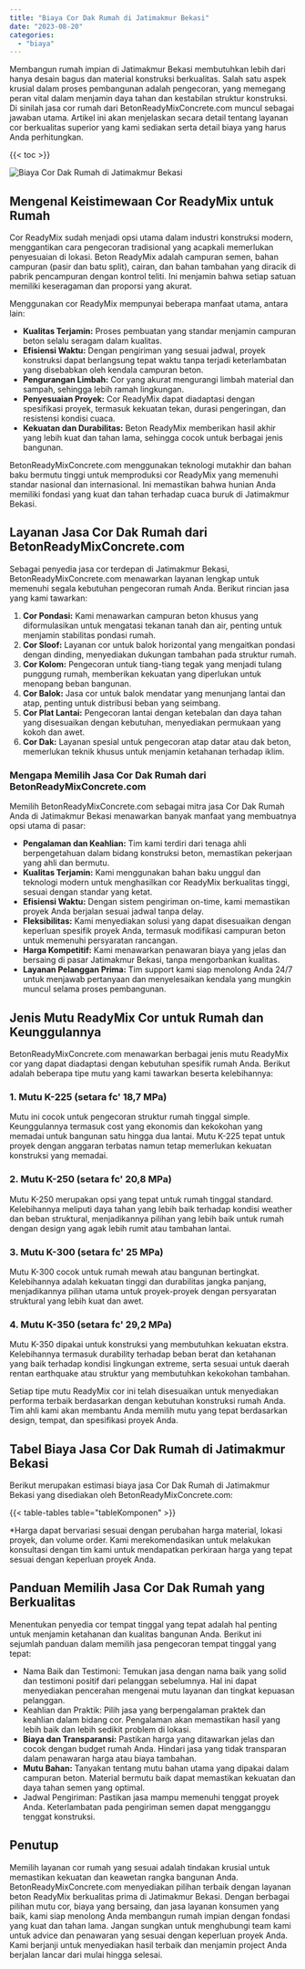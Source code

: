 ```yaml
---
title: "Biaya Cor Dak Rumah di Jatimakmur Bekasi"
date: "2023-08-20"
categories: 
  - "biaya"
---
```


Membangun rumah impian di Jatimakmur Bekasi membutuhkan lebih dari hanya desain bagus dan material konstruksi berkualitas. Salah satu aspek krusial dalam proses pembangunan adalah pengecoran, yang memegang peran vital dalam menjamin daya tahan dan kestabilan struktur konstruksi. Di sinilah jasa cor rumah dari BetonReadyMixConcrete.com muncul sebagai jawaban utama. Artikel ini akan menjelaskan secara detail tentang layanan cor berkualitas superior yang kami sediakan serta detail biaya yang harus Anda perhitungkan.

{{< toc >}}

![Biaya Cor Dak Rumah di Jatimakmur Bekasi](https://betoncor8.github.io/cor/harga-beton-readymix-concrete%20(32).png)

## Mengenal Keistimewaan Cor ReadyMix untuk Rumah

Cor ReadyMix sudah menjadi opsi utama dalam industri konstruksi modern, menggantikan cara pengecoran tradisional yang acapkali memerlukan penyesuaian di lokasi. Beton ReadyMix adalah campuran semen, bahan campuran (pasir dan batu split), cairan, dan bahan tambahan yang diracik di pabrik pencampuran dengan kontrol teliti. Ini menjamin bahwa setiap satuan memiliki keseragaman dan proporsi yang akurat.

Menggunakan cor ReadyMix mempunyai beberapa manfaat utama, antara lain:

- **Kualitas Terjamin:** Proses pembuatan yang standar menjamin campuran beton selalu seragam dalam kualitas.
- **Efisiensi Waktu:** Dengan pengiriman yang sesuai jadwal, proyek konstruksi dapat berlangsung tepat waktu tanpa terjadi keterlambatan yang disebabkan oleh kendala campuran beton.
- **Pengurangan Limbah:** Cor yang akurat mengurangi limbah material dan sampah, sehingga lebih ramah lingkungan.
- **Penyesuaian Proyek:** Cor ReadyMix dapat diadaptasi dengan spesifikasi proyek, termasuk kekuatan tekan, durasi pengeringan, dan resistensi kondisi cuaca.
- **Kekuatan dan Durabilitas:** Beton ReadyMix memberikan hasil akhir yang lebih kuat dan tahan lama, sehingga cocok untuk berbagai jenis bangunan.

BetonReadyMixConcrete.com menggunakan teknologi mutakhir dan bahan baku bermutu tinggi untuk memproduksi cor ReadyMix yang memenuhi standar nasional dan internasional. Ini memastikan bahwa hunian Anda memiliki fondasi yang kuat dan tahan terhadap cuaca buruk di Jatimakmur Bekasi.

## Layanan Jasa Cor Dak Rumah dari BetonReadyMixConcrete.com

Sebagai penyedia jasa cor terdepan di Jatimakmur Bekasi, BetonReadyMixConcrete.com menawarkan layanan lengkap untuk memenuhi segala kebutuhan pengecoran rumah Anda. Berikut rincian jasa yang kami tawarkan:

1. **Cor Pondasi:** Kami menawarkan campuran beton khusus yang diformulasikan untuk mengatasi tekanan tanah dan air, penting untuk menjamin stabilitas pondasi rumah.
2. **Cor Sloof:** Layanan cor untuk balok horizontal yang mengaitkan pondasi dengan dinding, menyediakan dukungan tambahan pada struktur rumah.
3. **Cor Kolom:** Pengecoran untuk tiang-tiang tegak yang menjadi tulang punggung rumah, memberikan kekuatan yang diperlukan untuk menopang beban bangunan.
4. **Cor Balok:** Jasa cor untuk balok mendatar yang menunjang lantai dan atap, penting untuk distribusi beban yang seimbang.
5. **Cor Plat Lantai:** Pengecoran lantai dengan ketebalan dan daya tahan yang disesuaikan dengan kebutuhan, menyediakan permukaan yang kokoh dan awet.
6. **Cor Dak:** Layanan spesial untuk pengecoran atap datar atau dak beton, memerlukan teknik khusus untuk menjamin ketahanan terhadap iklim.

### Mengapa Memilih Jasa Cor Dak Rumah dari BetonReadyMixConcrete.com

Memilih BetonReadyMixConcrete.com sebagai mitra jasa Cor Dak Rumah Anda di Jatimakmur Bekasi menawarkan banyak manfaat yang membuatnya opsi utama di pasar:

- **Pengalaman dan Keahlian:** Tim kami terdiri dari tenaga ahli berpengetahuan dalam bidang konstruksi beton, memastikan pekerjaan yang ahli dan bermutu.
- **Kualitas Terjamin:** Kami menggunakan bahan baku unggul dan teknologi modern untuk menghasilkan cor ReadyMix berkualitas tinggi, sesuai dengan standar yang ketat.
- **Efisiensi Waktu:** Dengan sistem pengiriman on-time, kami memastikan proyek Anda berjalan sesuai jadwal tanpa delay.
- **Fleksibilitas:** Kami menyediakan solusi yang dapat disesuaikan dengan keperluan spesifik proyek Anda, termasuk modifikasi campuran beton untuk memenuhi persyaratan rancangan.
- **Harga Kompetitif:** Kami menawarkan penawaran biaya yang jelas dan bersaing di pasar Jatimakmur Bekasi, tanpa mengorbankan kualitas.
- **Layanan Pelanggan Prima:** Tim support kami siap menolong Anda 24/7 untuk menjawab pertanyaan dan menyelesaikan kendala yang mungkin muncul selama proses pembangunan.

## Jenis Mutu ReadyMix Cor untuk Rumah dan Keunggulannya

BetonReadyMixConcrete.com menawarkan berbagai jenis mutu ReadyMix cor yang dapat diadaptasi dengan kebutuhan spesifik rumah Anda. Berikut adalah beberapa tipe mutu yang kami tawarkan beserta kelebihannya:

### 1\. Mutu K-225 (setara fc' 18,7 MPa)

Mutu ini cocok untuk pengecoran struktur rumah tinggal simple. Keunggulannya termasuk cost yang ekonomis dan kekokohan yang memadai untuk bangunan satu hingga dua lantai. Mutu K-225 tepat untuk proyek dengan anggaran terbatas namun tetap memerlukan kekuatan konstruksi yang memadai.

### 2\. Mutu K-250 (setara fc' 20,8 MPa)

Mutu K-250 merupakan opsi yang tepat untuk rumah tinggal standard. Kelebihannya meliputi daya tahan yang lebih baik terhadap kondisi weather dan beban struktural, menjadikannya pilihan yang lebih baik untuk rumah dengan design yang agak lebih rumit atau tambahan lantai.

### 3\. Mutu K-300 (setara fc' 25 MPa)

Mutu K-300 cocok untuk rumah mewah atau bangunan bertingkat. Kelebihannya adalah kekuatan tinggi dan durabilitas jangka panjang, menjadikannya pilihan utama untuk proyek-proyek dengan persyaratan struktural yang lebih kuat dan awet.

### 4\. Mutu K-350 (setara fc' 29,2 MPa)

Mutu K-350 dipakai untuk konstruksi yang membutuhkan kekuatan ekstra. Kelebihannya termasuk durability terhadap beban berat dan ketahanan yang baik terhadap kondisi lingkungan extreme, serta sesuai untuk daerah rentan earthquake atau struktur yang membutuhkan kekokohan tambahan.

Setiap tipe mutu ReadyMix cor ini telah disesuaikan untuk menyediakan performa terbaik berdasarkan dengan kebutuhan konstruksi rumah Anda. Tim ahli kami akan membantu Anda memilih mutu yang tepat berdasarkan design, tempat, dan spesifikasi proyek Anda.

## Tabel Biaya Jasa Cor Dak Rumah di Jatimakmur Bekasi

Berikut merupakan estimasi biaya jasa Cor Dak Rumah di Jatimakmur Bekasi yang disediakan oleh BetonReadyMixConcrete.com:

{{< table-tables table="tableKomponen" >}}

\*Harga dapat bervariasi sesuai dengan perubahan harga material, lokasi proyek, dan volume order. Kami merekomendasikan untuk melakukan konsultasi dengan tim kami untuk mendapatkan perkiraan harga yang tepat sesuai dengan keperluan proyek Anda.

## Panduan Memilih Jasa Cor Dak Rumah yang Berkualitas

Menentukan penyedia cor tempat tinggal yang tepat adalah hal penting untuk menjamin ketahanan dan kualitas bangunan Anda. Berikut ini sejumlah panduan dalam memilih jasa pengecoran tempat tinggal yang tepat:

- Nama Baik dan Testimoni: Temukan jasa dengan nama baik yang solid dan testimoni positif dari pelanggan sebelumnya. Hal ini dapat menyediakan pencerahan mengenai mutu layanan dan tingkat kepuasan pelanggan.
- Keahlian dan Praktik: Pilih jasa yang berpengalaman praktek dan keahlian dalam bidang cor. Pengalaman akan memastikan hasil yang lebih baik dan lebih sedikit problem di lokasi.
- **Biaya dan Transparansi:** Pastikan harga yang ditawarkan jelas dan cocok dengan budget rumah Anda. Hindari jasa yang tidak transparan dalam penawaran harga atau biaya tambahan.
- **Mutu Bahan:** Tanyakan tentang mutu bahan utama yang dipakai dalam campuran beton. Material bermutu baik dapat memastikan kekuatan dan daya tahan semen yang optimal.
- Jadwal Pengiriman: Pastikan jasa mampu memenuhi tenggat proyek Anda. Keterlambatan pada pengiriman semen dapat mengganggu tenggat konstruksi.

## Penutup

Memilih layanan cor rumah yang sesuai adalah tindakan krusial untuk memastikan kekuatan dan keawetan rangka bangunan Anda. BetonReadyMixConcrete.com menyediakan pilihan terbaik dengan layanan beton ReadyMix berkualitas prima di Jatimakmur Bekasi. Dengan berbagai pilihan mutu cor, biaya yang bersaing, dan jasa layanan konsumen yang baik, kami siap menolong Anda membangun rumah impian dengan fondasi yang kuat dan tahan lama. Jangan sungkan untuk menghubungi team kami untuk advice dan penawaran yang sesuai dengan keperluan proyek Anda. Kami berjanji untuk menyediakan hasil terbaik dan menjamin project Anda berjalan lancar dari mulai hingga selesai.
